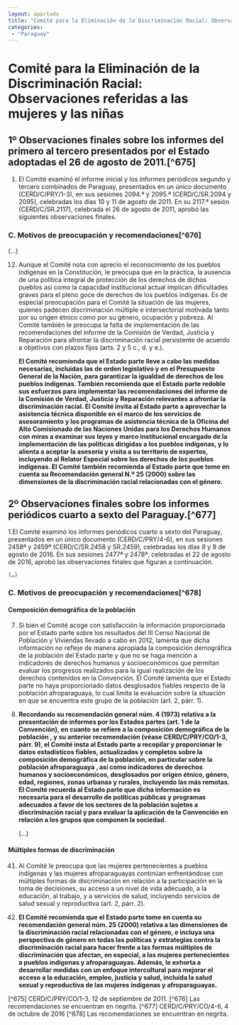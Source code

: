 ```yaml
---
layout: apartado
title: "Comité para la Eliminación de la Discriminación Racial: Observaciones referidas a las mujeres y las niñas"
categories:
 - "Paraguay"
---
```


# Comité para la Eliminación de la Discriminación Racial: Observaciones referidas a las mujeres y las niñas


## 1º Observaciones finales sobre los informes del primero al tercero presentados por el Estado adoptadas el 26 de agosto de 2011.[^675]

1. El Comité examinó el informe inicial y los informes periódicos segundo y
tercero combinados de Paraguay, presentados en un único documento
(CERD/C/PRY/1-3), en sus sesiones 2094.ª y 2095.ª (CERD/C/SR.2094 y 2095),
celebradas los días 10 y 11 de agosto de 2011. En su 2117.ª sesión
(CERD/C/SR.2117), celebrada el 26 de agosto de 2011, aprobó las siguientes
observaciones finales.

### C. Motivos de preocupación y recomendaciones[^676]

(…)

12. Aunque el Comité nota con aprecio el reconocimiento de los pueblos
indígenas en la Constitución, le preocupa que en la práctica, la ausencia
de una política integral de protección de los derechos de dichos pueblos
así como la capacidad institucional actual implican dificultades graves
para el pleno goce de derechos de los pueblos indígenas. Es de especial
preocupación para el Comité la situación de las mujeres, quienes padecen
discriminación múltiple e intersectorial motivada tanto por su origen
étnico como por su género, ocupación y pobreza. Al Comité también le
preocupa la falta de implementación de las recomendaciones del informe de
la Comisión de Verdad, Justicia y Reparación para afrontar la
discriminación racial persistente de acuerdo a objetivos con plazos fijos
(arts. 2 y 5 c., d. y e.).

	**El Comité recomienda que el Estado parte lleve a cabo las medidas
	necesarias, incluidas las de orden legislativo y en el Presupuesto General
	de la Nación, para garantizar la igualdad de derechos de los pueblos
	indígenas. También recomienda que el Estado parte redoble sus esfuerzos
	para implementar las recomendaciones del informe de la Comisión de Verdad,
	Justicia y Reparación relevantes a afrontar la discriminación racial. El
	Comité invita al Estado parte a aprovechar la asistencia técnica disponible
	en el marco de los servicios de asesoramiento y los programas de asistencia
	técnica de la Oficina del Alto Comisionado de las Naciones Unidas para los
	Derechos Humanos con miras a examinar sus leyes y marco institucional
	encargado de la implementación de las políticas dirigidas a los pueblos
	indígenas, y lo alienta a aceptar la asesoría y visita a su territorio de
	expertos, incluyendo al Relator Especial sobre los derechos de los pueblos
	indígenas. El Comité también recomienda al Estado parte que tome en cuenta
	su Recomendación general N.º 25 (2000) sobre las dimensiones de la
	discriminación racial relacionadas con el género.**


## 2º Observaciones finales sobre los informes periódicos cuarto a sexto del Paraguay.[^677]

1.El Comité examinó los informes periódicos cuarto a sexto del Paraguay,
presentados en un único documento (CERD/C/PRY/4-6), en sus sesiones 2458ª y
2459ª (CERD/C/SR.2458 y SR.2459), celebradas los días 8 y 9 de agosto de
2016. En sus sesiones 2477ª y 2478ª, celebradas el 22 de agosto de 2016,
aprobó las observaciones finales que figuran a continuación.

	(…)

### C. Motivos de preocupación y recomendaciones[^678]

#### Composición demográfica de la población

7. Si bien el Comité acoge con satisfacción la información proporcionada
por el Estado parte sobre los resultados del III Censo Nacional de
Población y Viviendas llevado a cabo en 2012, lamenta que dicha información
no refleje de manera apropiada la composición demográfica de la población
del Estado parte y que no se haga mención a indicadores de derechos humanos
y socioeconómicos que permitan evaluar los progresos realizados para la
igual realización de los derechos contenidos en la Convención. El Comité
lamenta que el Estado parte no haya proporcionado datos desglosados fiables
respecto de la población afroparaguaya, lo cual limita la evaluación sobre
la situación en que se encuentra este grupo de la población (art. 2, párr.
1).

8. **Recordando su recomendación general núm. 4 (1973) relativa a la
presentación de informes por los Estados partes (art. 1 de la Convención),
en cuanto se refiere a la composición demográfica de la población , y su
anterior recomendación (véase CERD/C/PRY/CO/1-3, párr. 9), el Comité insta
al Estado parte a recopilar y proporcionar le datos estadísticos fiables,
actualizados y completos sobre la composición demográfica de la población,
en particular sobre la población afroparaguaya , así como indicadores de
derechos humanos y socioeconómicos, desglosados por origen étnico, género,
edad, regiones, zonas urbanas y rurales, incluyendo las más remotas. El
Comité recuerda al Estado parte que dicha información es necesaria para el
desarrollo de políticas públicas y programas adecuados a favor de los
sectores de la población sujetos a discriminación racial y para evaluar la
aplicación de la Convención en relación a los grupos que componen la
sociedad.**

	(…)

#### Múltiples formas de discriminación

41. Al Comité le preocupa que las mujeres pertenecientes a pueblos
indígenas y las mujeres afroparaguayas continúan enfrentándose con
múltiples formas de discriminación en relación a la participación en la
toma de decisiones, su acceso a un nivel de vida adecuado, a la educación,
al trabajo, y a servicios de salud, incluyendo servicios de salud sexual y
reproductiva (art. 2, párr. 2).

42. **El Comité recomienda que el Estado parte tome en cuenta su
recomendación general núm. 25 (2000) relativa a las dimensiones de la
discriminación racial relacionadas con el género, e incluya una perspectiva
de género en todas las políticas y estrategias contra la discriminación
racial para hacer frente a las formas múltiples de discriminación que
afectan, en especial, a las mujeres pertenecientes a pueblos indígenas y
afroparaguayas. Además, le exhorta a desarrollar medidas con un enfoque
intercultural para mejorar el acceso a la educación, empleo, justicia y
salud, incluida la salud sexual y reproductiva de las mujeres indígenas y
afroparaguayas.**


[^675] CERD/C/PRY/CO/1-3, 12 de septiembre de 2011.
[^676] Las recomendaciones se encuentran en negrita.
[^677] CERD/C/PRY/CO/4-6, 4 de octubre de 2016
[^678] Las recomendaciones se encuentran en negrita.
